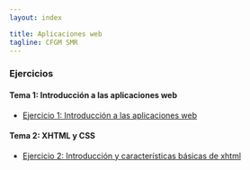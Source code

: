 ```yaml
---
layout: index

title: Aplicaciones web
tagline: CFGM SMR
---
```


### Ejercicios

#### Tema 1: Introducción a las aplicaciones web

* [Ejercicio 1: Introducción a las aplicaciones web](ej1)

#### Tema 2: XHTML y CSS

* [Ejercicio 2: Introducción y características básicas de xhtml](ej2)